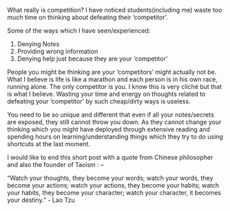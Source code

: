 What really is competition? I have noticed students(including me) waste too much time on thinking about defeating their ‘competitor’.

Some of the ways which I have seen/experienced:

1. Denying Notes
2. Providing wrong information
3. Denying help just because they are your ‘competitor’

People you might be thinking are your ‘competitors’ might actually not be. What I believe is life is like a marathon and each person is in his own race, running alone. The only competitor is you. I know this is very cliché but that is what I believe. Wasting your time and energy on thoughts related to defeating your ‘competitor’ by such cheap/dirty ways is useless.

You need to be so unique and different that even if all your notes/secrets are exposed, they still cannot throw you down. As they cannot change your thinking which you might have deployed through extensive reading and spending hours on learning/understanding things which they try to do using shortcuts at the last moment.

I would like to end this short post with a quote from Chinese philosopher and also the founder of Taoism : –

“Watch your thoughts, they become your words; watch your words, they become your actions; watch your actions, they become your habits; watch your habits, they become your character; watch your character, it becomes your destiny.” - Lao Tzu
